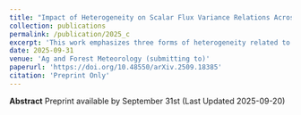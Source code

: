 ```yaml
---
title: "Impact of Heterogeneity on Scalar Flux Variance Relations Across Diverse Ecosystems"
collection: publications
permalink: /publication/2025_c
excerpt: 'This work emphasizes three forms of heterogeneity related to significant deviations from traditional exchange: spatial heterogeneity of the scalar (carbon, water, heat) sources, anisotropy of the Reynolds stress tensor, and non-stationarity of the timeseries. All three metrics have a unique relationship with the flux-variance relations, and accounting for them yields significant improvements in performance...'
date: 2025-09-31
venue: 'Ag and Forest Meteorology (submitting to)'
paperurl: 'https://doi.org/10.48550/arXiv.2509.18385'
citation: 'Preprint Only'
---
```

**Abstract**
Preprint available by September 31st (Last Updated 2025-09-20)
